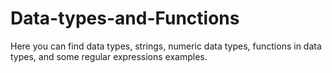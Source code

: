 # Data-types-and-Functions
Here you can find data types, strings, numeric data types, functions in data types, and some regular expressions examples.
